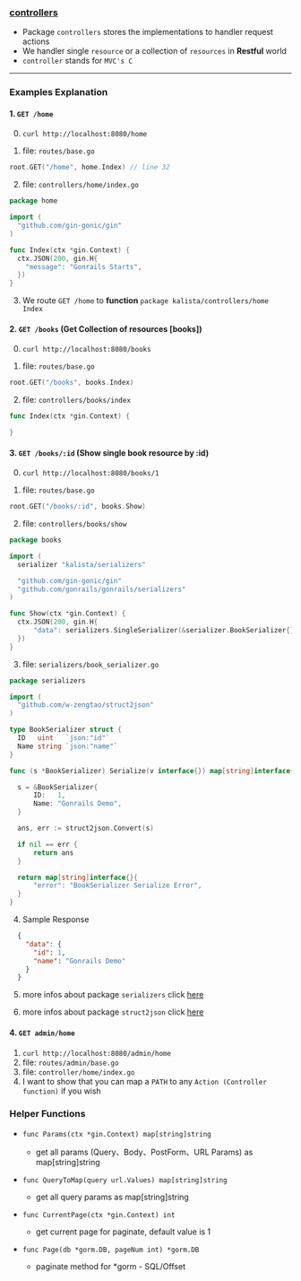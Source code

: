 ### [controllers](https://github.com/gonrails/kalista/tree/master/controllers)

  * Package `controllers` stores the implementations to handler request actions
  * We handler single `resource` or a collection of `resources` in __Restful__ world
  * `controller` stands for `MVC's C`

---

### Examples Explanation

#### 1. `GET /home`

  0. `curl http://localhost:8080/home`

  1. file: `routes/base.go`

  ```go
  root.GET("/home", home.Index) // line 32
  ```

  2. file: `controllers/home/index.go`

  ```go
  package home

  import (
    "github.com/gin-gonic/gin"
  )

  func Index(ctx *gin.Context) {
    ctx.JSON(200, gin.H{
      "message": "Gonrails Starts",
    })
  }

  ```

  3. We route `GET /home` to __function__ `package kalista/controllers/home Index`

#### 2. `GET /books` (Get Collection of resources [books])

  0. `curl http://localhost:8080/books`

  1. file: `routes/base.go`

  ```go
  root.GET("/books", books.Index)
  ```

  2. file: `controllers/books/index`

  ```go
  func Index(ctx *gin.Context) {

  }
  ```

#### 3. `GET /books/:id` (Show single book resource by :id)

  0. `curl http://localhost:8080/books/1`

  1. file: `routes/base.go`

  ```go
  root.GET("/books/:id", books.Show)
  ```

  2. file: `controllers/books/show`

  ```go
  package books

  import (
  	serializer "kalista/serializers"

  	"github.com/gin-gonic/gin"
  	"github.com/gonrails/gonrails/serializers"
  )

  func Show(ctx *gin.Context) {
  	ctx.JSON(200, gin.H{
  		"data": serializers.SingleSerializer(&serializer.BookSerializer{}, nil),
  	})
  }
  ```
  3. file: `serializers/book_serializer.go`

  ```go
  package serializers

  import (
  	"github.com/w-zengtao/struct2json"
  )

  type BookSerializer struct {
  	ID   uint   `json:"id"`
  	Name string `json:"name"`
  }

  func (s *BookSerializer) Serialize(v interface{}) map[string]interface{} {

  	s = &BookSerializer{
  		ID:   1,
  		Name: "Gonrails Demo",
  	}

  	ans, err := struct2json.Convert(s)

  	if nil == err {
  		return ans
  	}

  	return map[string]interface{}{
  		"error": "BookSerializer Serialize Error",
  	}
  }
  ```
  4. Sample Response

  ```json
    {
      "data": {
        "id": 1,
        "name": "Gonrails Demo"
      }
    }
  ```
  5. more infos about package `serializers` click [here](https://github.com/gonrails/gonrails/blob/master/serializers/base.go)

  6. more infos about package `struct2json` click [here](http://github.com/w-zengtao/struct2json)

#### 4. `GET admin/home`

  1. `curl http://localhost:8080/admin/home`
  2. file: `routes/admin/base.go`
  3. file: `controller/home/index.go`
  4. I want to show that you can map a `PATH` to any `Action (Controller function)` if you wish

### Helper Functions

* `func Params(ctx *gin.Context) map[string]string`
  - get all params (Query、Body、PostForm、URL Params) as map[string]string

* `func QueryToMap(query url.Values) map[string]string`
  - get all query params as map[string]string

* `func CurrentPage(ctx *gin.Context) int`
  - get current page for paginate, default value is 1

* `func Page(db *gorm.DB, pageNum int) *gorm.DB`
  - paginate method for *gorm - SQL/Offset
